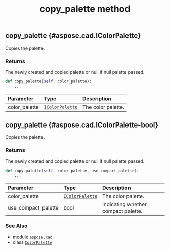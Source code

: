 ﻿---
title: copy_palette method
second_title: Aspose.CAD for Python via .NET API References
description: 
type: docs
weight: 20
url: /python-net/aspose.cad/colorpalette/copy_palette/
is_root: false
---

## copy_palette {#aspose.cad.IColorPalette}

Copies the palette.


### Returns 


The newly created and copied palette or null if null palette passed.


```python
def copy_palette(self, color_palette):
    ...
```


| Parameter | Type | Description |
| :- | :- | :- |
| color_palette | [`IColorPalette`](/cad/python-net/aspose.cad/icolorpalette) | The color palette. |


## copy_palette {#aspose.cad.IColorPalette-bool}

Copies the palette.


### Returns 


The newly created and copied palette or null if null palette passed.


```python
def copy_palette(self, color_palette, use_compact_palette):
    ...
```


| Parameter | Type | Description |
| :- | :- | :- |
| color_palette | [`IColorPalette`](/cad/python-net/aspose.cad/icolorpalette) | The color palette. |
| use_compact_palette | bool | Indicating whether compact palette. |



### See Also
* module [`aspose.cad`](../../)
* class [`ColorPalette`](/cad/python-net/aspose.cad/colorpalette)
